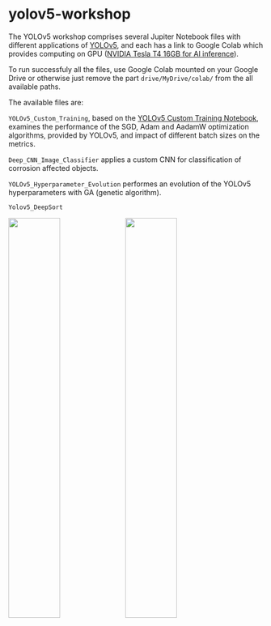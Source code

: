 # yolov5-workshop

The YOLOv5 workshop comprises several Jupiter Notebook files with different applications of [YOLOv5](https://github.com/ultralytics/yolov5), and each has a link to Google Colab which provides computing on GPU ([NVIDIA Tesla T4 16GB for AI inference](https://www.nvidia.com/en-us/data-center/tesla-t4/)).

To run successfuly all the files, use Google Colab mounted on your Google Drive or otherwise just remove the part `drive/MyDrive/colab/` from the all available paths.

The available files are:

`YOLOv5_Custom_Training`, based on the [YOLOv5 Custom Training Notebook](https://colab.research.google.com/github/roboflow-ai/yolov5-custom-training-tutorial/blob/main/yolov5-custom-training.ipynb), examines the performance of the SGD, Adam and AadamW optimization algorithms, provided by YOLOv5, and impact of different batch sizes on the metrics.

`Deep_CNN_Image_Classifier` applies a custom CNN for classification of corrosion affected objects.

`YOLOv5_Hyperparameter_Evolution` performes an evolution of the YOLOv5 hyperparameters with GA (genetic algorithm).

`Yolov5_DeepSort`

<p>
<img src="https://github.com/dujest/yolov5-workshop/blob/main/results/cruise_ship.gif" width="45%" />
<img src="https://github.com/dujest/yolov5-workshop/blob/main/results/windturbine.gif" width="45%" />
</p>

